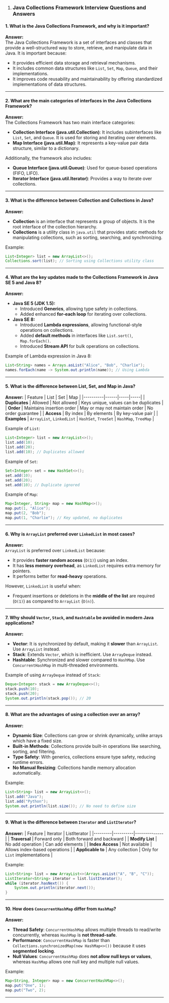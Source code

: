 1) ### **Java Collections Framework Interview Questions and Answers**

#### **1. What is the Java Collections Framework, and why is it important?**
**Answer:**  
The Java Collections Framework is a set of interfaces and classes that provide a well-structured way to store, retrieve, and manipulate data in Java. It is important because:
- It provides efficient data storage and retrieval mechanisms.
- It includes common data structures like `List`, `Set`, `Map`, `Queue`, and their implementations.
- It improves code reusability and maintainability by offering standardized implementations of data structures.

---

#### **2. What are the main categories of interfaces in the Java Collections Framework?**
**Answer:**  
The Collections Framework has two main interface categories:
- **Collection Interface (java.util.Collection)**: It includes subinterfaces like `List`, `Set`, and `Queue`. It is used for storing and iterating over elements.
- **Map Interface (java.util.Map)**: It represents a key-value pair data structure, similar to a dictionary.

Additionally, the framework also includes:
- **Queue Interface (java.util.Queue)**: Used for queue-based operations (FIFO, LIFO).
- **Iterator Interface (java.util.Iterator)**: Provides a way to iterate over collections.

---

#### **3. What is the difference between Collection and Collections in Java?**
**Answer:**  
- **Collection** is an interface that represents a group of objects. It is the root interface of the collection hierarchy.
- **Collections** is a utility class in `java.util` that provides static methods for manipulating collections, such as sorting, searching, and synchronizing.

Example:
```java
List<Integer> list = new ArrayList<>();
Collections.sort(list); // Sorting using Collections utility class
```

---

#### **4. What are the key updates made to the Collections Framework in Java SE 5 and Java 8?**
**Answer:**  
- **Java SE 5 (JDK 1.5):**
  - Introduced **Generics**, allowing type safety in collections.
  - Added enhanced **for-each loop** for iterating over collections.
- **Java SE 8:**
  - Introduced **Lambda expressions**, allowing functional-style operations on collections.
  - Added **default methods** in interfaces like `List.sort()`, `Map.forEach()`.
  - Introduced **Stream API** for bulk operations on collections.

Example of Lambda expression in Java 8:
```java
List<String> names = Arrays.asList("Alice", "Bob", "Charlie");
names.forEach(name -> System.out.println(name)); // Using Lambda
```

---

#### **5. What is the difference between List, Set, and Map in Java?**
**Answer:**
| Feature  | List | Set | Map |
|----------|------|-----|-----|
| **Duplicates** | Allowed | Not allowed | Keys unique, values can be duplicates |
| **Order** | Maintains insertion order | May or may not maintain order | No order guarantee |
| **Access** | By index | By elements | By key-value pair |
| **Examples** | `ArrayList`, `LinkedList` | `HashSet`, `TreeSet` | `HashMap`, `TreeMap` |

Example of `List`:
```java
List<Integer> list = new ArrayList<>();
list.add(10);
list.add(20);
list.add(10); // Duplicates allowed
```

Example of `Set`:
```java
Set<Integer> set = new HashSet<>();
set.add(10);
set.add(20);
set.add(10); // Duplicate ignored
```

Example of `Map`:
```java
Map<Integer, String> map = new HashMap<>();
map.put(1, "Alice");
map.put(2, "Bob");
map.put(1, "Charlie"); // Key updated, no duplicates
```

---

#### **6. Why is `ArrayList` preferred over `LinkedList` in most cases?**
**Answer:**  
`ArrayList` is preferred over `LinkedList` because:
- It provides **faster random access** (`O(1)`) using an index.
- It has **less memory overhead**, as `LinkedList` requires extra memory for pointers.
- It performs better for **read-heavy** operations.

However, `LinkedList` is useful when:
- Frequent insertions or deletions in the **middle of the list** are required (`O(1)`) as compared to `ArrayList` (`O(n)`).

---

#### **7. Why should `Vector`, `Stack`, and `Hashtable` be avoided in modern Java applications?**
**Answer:**  
- **Vector**: It is synchronized by default, making it **slower** than `ArrayList`. Use `ArrayList` instead.
- **Stack**: Extends `Vector`, which is inefficient. Use `ArrayDeque` instead.
- **Hashtable**: Synchronized and slower compared to `HashMap`. Use `ConcurrentHashMap` in multi-threaded environments.

Example of using `ArrayDeque` instead of `Stack`:
```java
Deque<Integer> stack = new ArrayDeque<>();
stack.push(10);
stack.push(20);
System.out.println(stack.pop()); // 20
```

---

#### **8. What are the advantages of using a collection over an array?**
**Answer:**
- **Dynamic Size**: Collections can grow or shrink dynamically, unlike arrays which have a fixed size.
- **Built-in Methods**: Collections provide built-in operations like searching, sorting, and filtering.
- **Type Safety**: With generics, collections ensure type safety, reducing runtime errors.
- **No Manual Resizing**: Collections handle memory allocation automatically.

Example:
```java
List<String> list = new ArrayList<>();
list.add("Java");
list.add("Python");
System.out.println(list.size()); // No need to define size
```

---

#### **9. What is the difference between `Iterator` and `ListIterator`?**
**Answer:**
| Feature | Iterator | ListIterator |
|---------|----------|--------------|
| **Traversal** | Forward only | Both forward and backward |
| **Modify List** | No add operation | Can add elements |
| **Index Access** | Not available | Allows index-based operations |
| **Applicable to** | Any collection | Only for `List` implementations |

Example:
```java
List<String> list = new ArrayList<>(Arrays.asList("A", "B", "C"));
ListIterator<String> iterator = list.listIterator();
while (iterator.hasNext()) {
    System.out.println(iterator.next());
}
```

---

#### **10. How does `ConcurrentHashMap` differ from `HashMap`?**
**Answer:**
- **Thread Safety**: `ConcurrentHashMap` allows multiple threads to read/write concurrently, whereas `HashMap` is **not thread-safe**.
- **Performance**: `ConcurrentHashMap` is faster than `Collections.synchronizedMap(new HashMap<>())` because it uses **segmented locking**.
- **Null Values**: `ConcurrentHashMap` does **not allow null keys or values**, whereas `HashMap` allows one null key and multiple null values.

Example:
```java
Map<String, Integer> map = new ConcurrentHashMap<>();
map.put("One", 1);
map.put("Two", 2);
```

---

